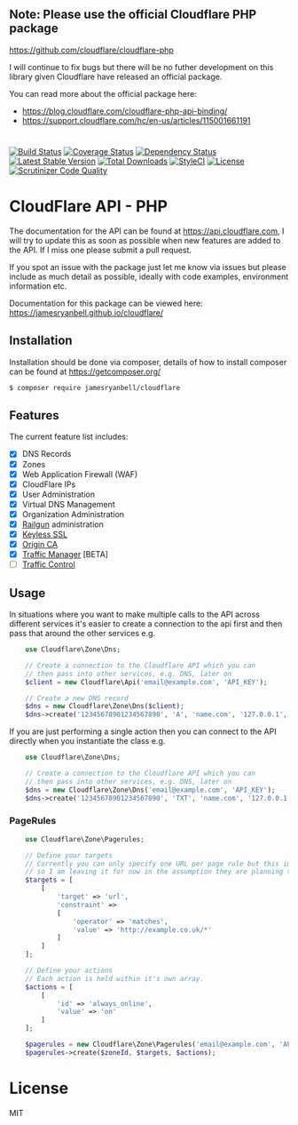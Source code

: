 ## Note: Please use the official Cloudflare PHP package ##
https://github.com/cloudflare/cloudflare-php

I will continue to fix bugs but there will be no futher development on this library given Cloudflare have released an official package.

You can read more about the official package here:

- https://blog.cloudflare.com/cloudflare-php-api-binding/
- https://support.cloudflare.com/hc/en-us/articles/115001661191

#


[![Build Status](https://travis-ci.org/jamesryanbell/cloudflare.svg?branch=master)](https://travis-ci.org/jamesryanbell/cloudflare) [![Coverage Status](https://img.shields.io/coveralls/jamesryanbell/cloudflare.svg)](https://coveralls.io/r/jamesryanbell/cloudflare?branch=master) [![Dependency Status](http://www.versioneye.com/user/projects/53e78e96e09a429c6200000a/badge.svg?style=flat)](http://www.versioneye.com/user/projects/53e78e96e09a429c6200000a) [![Latest Stable Version](https://poser.pugx.org/jamesryanbell/cloudflare/v/stable.svg)](https://packagist.org/packages/jamesryanbell/cloudflare) [![Total Downloads](https://poser.pugx.org/jamesryanbell/cloudflare/downloads.svg)](https://packagist.org/packages/jamesryanbell/cloudflare) [![StyleCI](https://styleci.io/repos/22810771/shield)](https://styleci.io/repos/22810771) [![License](https://poser.pugx.org/jamesryanbell/cloudflare/license.svg)](https://packagist.org/packages/jamesryanbell/cloudflare) [![Scrutinizer Code Quality](https://scrutinizer-ci.com/g/jamesryanbell/cloudflare/badges/quality-score.png?b=master)](https://scrutinizer-ci.com/g/jamesryanbell/cloudflare/?branch=master)

# CloudFlare API - PHP

The documentation for the API can be found at https://api.cloudflare.com, I will try to update this as soon as possible when new features are added to the API. If I miss one please submit a pull request.

If you spot an issue with the package just let me know via issues but please include as much detail as possible, ideally with code examples, environment information etc.

Documentation for this package can be viewed here: https://jamesryanbell.github.io/cloudflare/

## Installation
Installation should be done via composer, details of how to install composer can be found at https://getcomposer.org/

``` bash
$ composer require jamesryanbell/cloudflare
```
## Features

The current feature list includes:

- [x] DNS Records
- [x] Zones
- [x] Web Application Firewall (WAF)
- [x] CloudFlare IPs
- [x] User Administration
- [x] Virtual DNS Management
- [x] Organization Administration
- [x] [Railgun](https://www.cloudflare.com/railgun/) administration
- [x] [Keyless SSL](https://blog.cloudflare.com/keyless-ssl-the-nitty-gritty-technical-details/)
- [x] [Origin CA](https://blog.cloudflare.com/universal-ssl-encryption-all-the-way-to-the-origin-for-free/)
- [x] [Traffic Manager](https://www.cloudflare.com/traffic-manager/) [BETA]
- [ ] [Traffic Control](https://www.cloudflare.com/traffic-control/)

## Usage

In situations where you want to make multiple calls to the API across different services it's easier to create a connection to the api first and then pass that around the other services e.g.

```php
    use Cloudflare\Zone\Dns;

    // Create a connection to the Cloudflare API which you can
    // then pass into other services, e.g. DNS, later on
    $client = new Cloudflare\Api('email@example.com', 'API_KEY');

    // Create a new DNS record
    $dns = new Cloudflare\Zone\Dns($client);
    $dns->create('12345678901234567890', 'A', 'name.com', '127.0.0.1', 120);
```

If you are just performing a single action then you can connect to the API directly when you instantiate the class e.g.
```php
    use Cloudflare\Zone\Dns;

    // Create a connection to the Cloudflare API which you can
    // then pass into other services, e.g. DNS, later on
    $dns = new Cloudflare\Zone\Dns('email@example.com', 'API_KEY');
    $dns->create('12345678901234567890', 'TXT', 'name.com', '127.0.0.1', 120);
```

### PageRules

```php
    use Cloudflare\Zone\Pagerules;

    // Define your targets
    // Currently you can only specify one URL per page rule but this implementation matches the API
    // so I am leaving it for now in the assumption they are planning to add multiple targets.
    $targets = [
        [
            'target' => 'url',
            'constraint' =>
            [
                'operator' => 'matches',
                'value' => 'http://example.co.uk/*'
            ]
        ]
    ];

    // Define your actions
    // Each action is held within it's own array.
    $actions = [
        [
            'id' => 'always_online',
            'value' => 'on'
        ]
    ];

    $pagerules = new Cloudflare\Zone\Pagerules('email@example.com', 'API_KEY');
    $pagerules->create($zoneId, $targets, $actions);

```


# License
MIT
